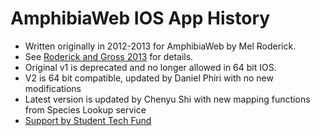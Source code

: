 # AmphibiaWeb IOS App History
- Written originally in 2012-2013 for AmphibiaWeb by Mel Roderick.    
- See [Roderick and Gross 2013](http://www.herpetologynotes.seh-herpetology.org/Volume7_PDFs/Roderick_HerpetologyNotes_volume7_pages109-113.pdf) for details.    
- Original v1 is deprecated and no longer allowed in 64 bit IOS.
- V2 is 64 bit compatible, updated by Daniel Phiri with no new modifications
- Latest version is updated by Chenyu Shi with new mapping functions from Species Lookup service
- [Support by Student Tech Fund](https://amphibiaweb.org/about/berkeley_studenttechfund.html)
